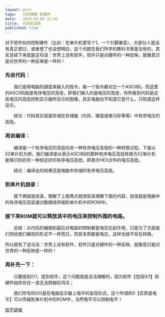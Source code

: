 ```yaml
---
layout: post
tags:	代码理解 软硬件
date:	2015-03-05 11:41 
title:	代码的深思
published: true
---
```


对于软件如何控制硬件（比如：在单片机里写个1，一个引脚置高），大部分人是没有真正想过，或者想了也没想明白，这个问题在我们所学的教科书里是没有的，其实总结下来就是这句话：世界上没有软件，软件只是对硬件的一种反映，就像意识是对世界的一种反映是一样的！ 

### 先说代码： 

　　我们是用电脑的键盘来输入的指令，每一个指令都对应一个ASCII码，而这里的ASCII码就是有序电压的高低，即我们输入的是电压的高低，你所看到代码是这些电压的高低控制显示器所显示的图像，其实电脑也不知道它是什么，只知道这样显示。 

　　结论：代码其实就是存储在存储器（内存、硬盘或者闪存等等）中有序电压的高低。 

### 再说编译： 

　　编译是一个有序电压的高低向另一种有序电压高低的一种转换过程，下面以52单片机为例，我们编译是从表示ASCII码的那种有序电压高低转换为52单片机能够识别的另一种规定好的有序电压高低，即表示HEX文件的电压高低。 

　　结论：编译出的结果还是电脑中存储的有序电压高低。 

### 到单片机烧录： 

　　接下俩就是烧录，理解了上面两点就很容易理解下面的内容，烧录就是电脑中的有序电压高低通过数据线传输到单片机中的ROM中。 

### 接下来ROM就可以释放其中的电压来控制外围的电路。 

　　总结：从代码的编辑到最后对电路的控制都是电压在起作用，只是为了方面我们而给我们展现的形式不一样而已，而其本质都是电压，这样也就不存在转换。 

所以就有了这句话：世界上没有软件，软件只是对硬件的一种反映，就像意识是对世界的一种反映是一样的！ 

### 再补充一下： 

　　只要提到0/1，提到软件，这个问题就是没法理解的，因为软件【包括0/1】和硬件始终存在一道无法跨越的鸿沟；

　　我们所写的0只是在电脑显示器上电平的呈现形式，这个所谓的0【实质是电平】可以传输到单片机中的ROM中，当然电平可以控制电平！

[知乎链接](http://www.zhihu.com/question/20492284)
